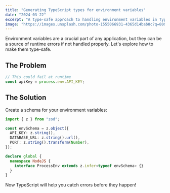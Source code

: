```yaml
---
title: "Generating TypeScript types for environment variables"
date: "2024-03-22"
excerpt: "A type-safe approach to handling environment variables in TypeScript projects."
image: "https://images.unsplash.com/photo-1555066931-4365d14bab8c?q=80&w=2070&auto=format&fit=crop"
---
```


Environment variables are a crucial part of any application, but they can be a source of runtime errors if not handled properly. Let's explore how to make them type-safe.

## The Problem

```typescript
// This could fail at runtime
const apiKey = process.env.API_KEY;
```

## The Solution

Create a schema for your environment variables:

```typescript
import { z } from "zod";

const envSchema = z.object({
  API_KEY: z.string(),
  DATABASE_URL: z.string().url(),
  PORT: z.string().transform(Number),
});

declare global {
  namespace NodeJS {
    interface ProcessEnv extends z.infer<typeof envSchema> {}
  }
}
```

Now TypeScript will help you catch errors before they happen!

